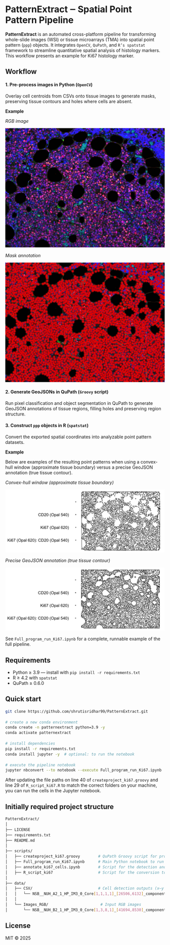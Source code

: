 # PatternExtract ‒ Spatial Point Pattern Pipeline
**PatternExtract** is an automated cross-platform pipeline for transforming whole-slide images (WSI) or tissue microarrays (TMA) into spatial point pattern (`ppp`) objects.
It integrates `OpenCV`, `QuPath`, and `R’s spatstat` framework to streamline quantitative spatial analysis of histology markers.
This workflow presents an example for Ki67 histology marker.

## Workflow
#### 1. Pre-process images in Python (`OpenCV`)
Overlay cell centroids from CSVs onto tissue images to generate masks, preserving tissue contours and holes where cells are absent.

**Example**

*RGB image*

![RGB image](example_images/RGB_image_example.jpg)

*Mask annotation*

![Mask annotation of the RGB image](example_images/mask_example.jpg)

#### 2. Generate GeoJSONs in QuPath (`Groovy` script)
Run pixel classification and object segmentation in QuPath to generate GeoJSON annotations of tissue regions, filling holes and preserving region structure.

#### 3. Construct `ppp` objects in R (`spatstat`)
Convert the exported spatial coordinates into analyzable point pattern datasets.

**Example**

Below are examples of the resulting point patterns when using a convex-hull window (approximate tissue boundary) versus a precise GeoJSON annotation (true tissue contour).

*Convex-hull window (approximate tissue boundary)*

![Point pattern with convex-hull window](example_images/pattern_example_convexhull.png)

*Precise GeoJSON annotation (true tissue contour)*

![Point pattern with geoJSON annotation](example_images/pattern_example_geoJSON.png)

See `Full_program_run_Ki67.ipynb` for a complete, runnable example of the full pipeline.

## Requirements
* Python ≥ 3.9 — install with `pip install -r requirements.txt`
* R ≥ 4.2 with `spatstat`
* QuPath ≥ 0.6.0

## Quick start
```bash
git clone https://github.com/shrutisridhar99/PatternExtract.git

# create a new conda environment
conda create -n patternextract python=3.9 -y
conda activate patternextract

# install dependencies
pip install -r requirements.txt
conda install jupyter -y  # optional: to run the notebook

# execute the pipeline notebook
jupyter nbconvert --to notebook --execute Full_program_run_Ki67.ipynb
```

After updating the file paths on line 40 of `createproject_ki67.groovy` and line 29 of `R_script_ki67.R` to match the correct folders on your machine, you can run the cells in the Jupyter notebook.

## Initially required project structure
```bash
PatternExtract/
│
├── LICENSE
├── requirements.txt
├── README.md
│
├── scripts/
│   ├── createproject_ki67.groovy        # QuPath Groovy script for project creation
│   ├── Full_program_run_Ki67.ipynb      # Main Python notebook to run the pipeline
│   ├── annotate_ki67_cells.ipynb        # Script for the detection and annotation of Ki67+ cells
│   ├── R_script_ki67                    # Script for the conversion to spatial point patterns 
│
├── data/
│   ├── CSV/                             # Cell detection outputs (x–y centroids, phenotypes)
│   │   └── NSB__NUH_A2_1_HP_IM3_0_Core[1,1,1,1]_[26506,6132]_component_data_res1.csv
│   │
│   └── Images_RGB/                       # Input RGB images
│       └── NSB__NUH_B2_1_HP_IM3_0_Core[1,3,8,1]_[41694,8530]_component_data_res1.jpg
```

## License
MIT © 2025
